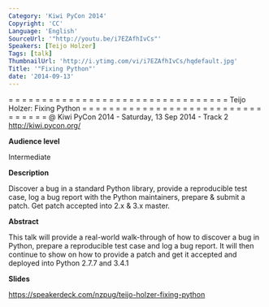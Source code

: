 ```yaml
---
Category: 'Kiwi PyCon 2014'
Copyright: 'CC'
Language: 'English'
SourceUrl: '"http://youtu.be/i7EZAfhIvCs"'
Speakers: [Teijo Holzer]
Tags: [talk]
ThumbnailUrl: 'http://i.ytimg.com/vi/i7EZAfhIvCs/hqdefault.jpg'
Title: '"Fixing Python"'
date: '2014-09-13'
---
```

= = = = = = = = = = = = = = = = = = = = = = = = = = = = = = = = = 
Teijo Holzer:
Fixing Python
= = = = = = = = = = = = = = = = = = = = = = = = = = = = = = = = = 
@ Kiwi PyCon 2014 - Saturday, 13 Sep 2014 - Track 2
http://kiwi.pycon.org/

**Audience level**

Intermediate

**Description**

Discover a bug in a standard Python library, provide a reproducible test case, log a bug report with the Python maintainers, prepare & submit a patch. Get patch accepted into 2.x & 3.x master.

**Abstract**

This talk will provide a real-world walk-through of how to discover a bug in Python, prepare a reproducible test case and log a bug report. It will then continue to show on how to provide a patch and get it accepted and deployed into Python 2.7.7 and 3.4.1

**Slides**

https://speakerdeck.com/nzpug/teijo-holzer-fixing-python